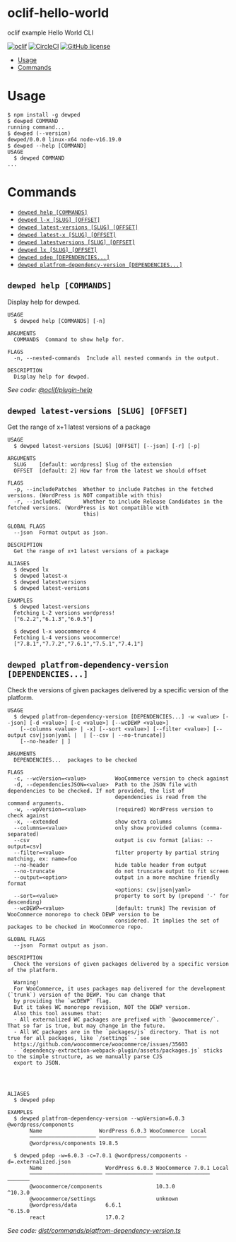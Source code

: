 oclif-hello-world
=================

oclif example Hello World CLI

[![oclif](https://img.shields.io/badge/cli-oclif-brightgreen.svg)](https://oclif.io)
[![CircleCI](https://circleci.com/gh/oclif/hello-world/tree/main.svg?style=shield)](https://circleci.com/gh/oclif/hello-world/tree/main)
[![GitHub license](https://img.shields.io/github/license/oclif/hello-world)](https://github.com/oclif/hello-world/blob/main/LICENSE)

<!-- toc -->
* [Usage](#usage)
* [Commands](#commands)
<!-- tocstop -->
# Usage
<!-- usage -->
```sh-session
$ npm install -g dewped
$ dewped COMMAND
running command...
$ dewped (--version)
dewped/0.0.0 linux-x64 node-v16.19.0
$ dewped --help [COMMAND]
USAGE
  $ dewped COMMAND
...
```
<!-- usagestop -->
# Commands
<!-- commands -->
* [`dewped help [COMMANDS]`](#dewped-help-commands)
* [`dewped l-x [SLUG] [OFFSET]`](#dewped-l-x-slug-offset)
* [`dewped latest-versions [SLUG] [OFFSET]`](#dewped-latest-versions-slug-offset)
* [`dewped latest-x [SLUG] [OFFSET]`](#dewped-latest-x-slug-offset)
* [`dewped latestversions [SLUG] [OFFSET]`](#dewped-latestversions-slug-offset)
* [`dewped lx [SLUG] [OFFSET]`](#dewped-lx-slug-offset)
* [`dewped pdep [DEPENDENCIES...]`](#dewped-pdep-dependencies)
* [`dewped platfrom-dependency-version [DEPENDENCIES...]`](#dewped-platfrom-dependency-version-dependencies)

## `dewped help [COMMANDS]`

Display help for dewped.

```
USAGE
  $ dewped help [COMMANDS] [-n]

ARGUMENTS
  COMMANDS  Command to show help for.

FLAGS
  -n, --nested-commands  Include all nested commands in the output.

DESCRIPTION
  Display help for dewped.
```

_See code: [@oclif/plugin-help](https://github.com/oclif/plugin-help/blob/v5.2.9/src/commands/help.ts)_

## `dewped latest-versions [SLUG] [OFFSET]`

Get the range of x+1 latest versions of a package

```
USAGE
  $ dewped latest-versions [SLUG] [OFFSET] [--json] [-r] [-p]

ARGUMENTS
  SLUG    [default: wordpress] Slug of the extension
  OFFSET  [default: 2] How far from the latest we should offset

FLAGS
  -p, --includePatches  Whether to include Patches in the fetched versions. (WordPress is NOT compatible with this)
  -r, --includeRC       Whether to include Release Candidates in the fetched versions. (WordPress is Not compatible with
                        this)

GLOBAL FLAGS
  --json  Format output as json.

DESCRIPTION
  Get the range of x+1 latest versions of a package

ALIASES
  $ dewped lx
  $ dewped latest-x
  $ dewped latestversions
  $ dewped latest-versions

EXAMPLES
  $ dewped latest-versions
  Fetching L-2 versions wordpress!
  ["6.2.2","6.1.3","6.0.5"]

  $ dewped l-x woocommerce 4
  Fetching L-4 versions woocommerce!
  ["7.8.1","7.7.2","7.6.1","7.5.1","7.4.1"]
```

## `dewped platfrom-dependency-version [DEPENDENCIES...]`

Check the versions of given packages delivered by a specific version of the platform.

```
USAGE
  $ dewped platfrom-dependency-version [DEPENDENCIES...] -w <value> [--json] [-d <value>] [-c <value>] [--wcDEWP <value>]
    [--columns <value> | -x] [--sort <value>] [--filter <value>] [--output csv|json|yaml |  | [--csv | --no-truncate]]
    [--no-header | ]

ARGUMENTS
  DEPENDENCIES...  packages to be checked

FLAGS
  -c, --wcVersion=<value>         WooCommerce version to check against
  -d, --dependenciesJSON=<value>  Path to the JSON file with dependencies to be checked. If not provided, the list of
                                  dependencies is read from the command arguments.
  -w, --wpVersion=<value>         (required) WordPress version to check against
  -x, --extended                  show extra columns
  --columns=<value>               only show provided columns (comma-separated)
  --csv                           output is csv format [alias: --output=csv]
  --filter=<value>                filter property by partial string matching, ex: name=foo
  --no-header                     hide table header from output
  --no-truncate                   do not truncate output to fit screen
  --output=<option>               output in a more machine friendly format
                                  <options: csv|json|yaml>
  --sort=<value>                  property to sort by (prepend '-' for descending)
  --wcDEWP=<value>                [default: trunk] The revision of WooCommerce monorepo to check DEWP version to be
                                  considered. It implies the set of packages to be checked in WooCommerce repo.

GLOBAL FLAGS
  --json  Format output as json.

DESCRIPTION
  Check the versions of given packages delivered by a specific version of the platform.

  Warning!
  For WooCommerce, it uses packages map delivered for the development (`trunk`) version of the DEWP. You can change that
  by providing the `wcDEWP` flag.
  But it takes WC monorepo revision, NOT the DEWP version.
  Also this tool assumes that:
  - All externalized WC packages are prefixed with `@woocommerce/`. That so far is true, but may change in the future.
  - All WC packages are in the `packages/js` directory. That is not true for all packages, like `/settings` - see
  https://github.com/woocommerce/woocommerce/issues/35603
  - `dependency-extraction-webpack-plugin/assets/packages.js` sticks to the simple structure, as we manually parse CJS
  export to JSON.




ALIASES
  $ dewped pdep

EXAMPLES
  $ dewped platfrom-dependency-version --wpVersion=6.0.3 @wordpress/components
       Name                  WordPress 6.0.3 WooCommerce  Local
       ───────────────────── ─────────────── ──────────── ─────
       @wordpress/components 19.8.5                             

  $ dewped pdep -w=6.0.3 -c=7.0.1 @wordpress/components -d=.externalized.json
       Name                    WordPress 6.0.3 WooCommerce 7.0.1 Local
       ─────────────────────── ─────────────── ───────────────── ───────
       @woocommerce/components                 10.3.0            ^10.3.0
       @woocommerce/settings                   unknown
       @wordpress/data         6.6.1                             ^6.15.0
       react                   17.0.2
```

_See code: [dist/commands/platfrom-dependency-version.ts](https://github.com/tomalec/dewped/blob/v0.0.0/dist/commands/platfrom-dependency-version.ts)_
<!-- commandsstop -->

